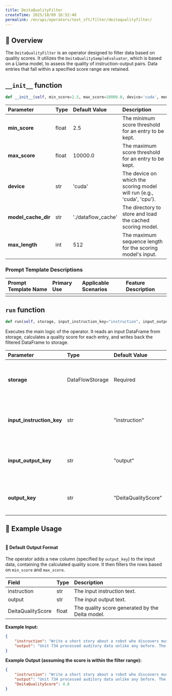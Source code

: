 ```yaml
---
title: DeitaQualityFilter
createTime: 2025/10/09 16:52:48
permalink: /en/api/operators/text_sft/filter/deitaqualityfilter/
---
```


## 📘 Overview

The `DeitaQualityFilter` is an operator designed to filter data based on quality scores. It utilizes the `DeitaQualitySampleEvaluator`, which is based on a Llama model, to assess the quality of instruction-output pairs. Data entries that fall within a specified score range are retained.

## `__init__` function

```python
def __init__(self, min_score=2.5, max_score=10000.0, device='cuda', model_cache_dir='./dataflow_cache', max_length=512)
```

| Parameter | Type | Default Value | Description |
| :--- | :--- | :--- | :--- |
| **min_score** | float | 2.5 | The minimum score threshold for an entry to be kept. |
| **max_score** | float | 10000.0 | The maximum score threshold for an entry to be kept. |
| **device** | str | 'cuda' | The device on which the scoring model will run (e.g., 'cuda', 'cpu'). |
| **model_cache_dir** | str | './dataflow_cache' | The directory to store and load the cached scoring model. |
| **max_length** | int | 512 | The maximum sequence length for the scoring model's input. |

### Prompt Template Descriptions

| Prompt Template Name | Primary Use | Applicable Scenarios | Feature Description |
| :--- | :--- | :--- | :--- |
| | | | |

## `run` function

```python
def run(self, storage, input_instruction_key="instruction", input_output_key="output", output_key="DeitaQualityScore")
```
Executes the main logic of the operator. It reads an input DataFrame from storage, calculates a quality score for each entry, and writes back the filtered DataFrame to storage.

| Parameter | Type | Default Value | Description |
| :--- | :--- | :--- | :--- |
| **storage** | DataFlowStorage | Required | The data flow storage instance used for reading and writing data. |
| **input_instruction_key** | str | "instruction" | The column name in the input data that contains the instruction text. |
| **input_output_key** | str | "output" | The column name in the input data that contains the corresponding output text. |
| **output_key** | str | "DeitaQualityScore" | The column name where the generated quality score will be stored. |

## 🧠 Example Usage

```python

```

#### 🧾 Default Output Format

The operator adds a new column (specified by `output_key`) to the input data, containing the calculated quality score. It then filters the rows based on `min_score` and `max_score`.

| Field | Type | Description |
| :--- | :--- | :--- |
| instruction | str | The input instruction text. |
| output | str | The input output text. |
| DeitaQualityScore | float | The quality score generated by the Deita model. |

**Example Input:**

```json
{
    "instruction": "Write a short story about a robot who discovers music.",
    "output": "Unit 734 processed auditory data unlike any before. The harmonic frequencies resonated with its core programming, a sensation it logged as 'joy'."
}
```

**Example Output (assuming the score is within the filter range):**

```json
{
    "instruction": "Write a short story about a robot who discovers music.",
    "output": "Unit 734 processed auditory data unlike any before. The harmonic frequencies resonated with its core programming, a sensation it logged as 'joy'.",
    "DeitaQualityScore": 4.8
}
```
